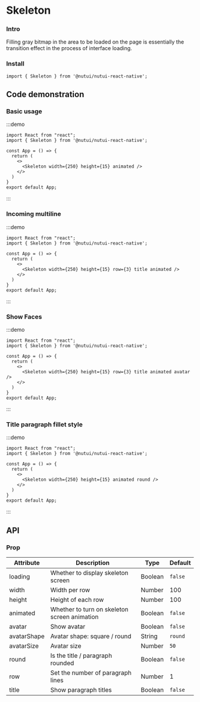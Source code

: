 # Skeleton

### Intro

Filling gray bitmap in the area to be loaded on the page is essentially the transition effect in the process of interface loading.

### Install

```tsx
import { Skeleton } from '@nutui/nutui-react-native';
```

## Code demonstration

### Basic usage

:::demo

```tsx
import React from "react";
import { Skeleton } from '@nutui/nutui-react-native';

const App = () => {
  return (
    <>
      <Skeleton width={250} height={15} animated />
    </>
  )
}
export default App;
```

:::

### Incoming multiline

:::demo

```tsx
import React from "react";
import { Skeleton } from '@nutui/nutui-react-native';

const App = () => {
  return (
    <>
      <Skeleton width={250} height={15} row={3} title animated />
    </>
  )
}
export default App;
```

:::

### Show Faces

:::demo

```tsx
import React from "react";
import { Skeleton } from '@nutui/nutui-react-native';

const App = () => {
  return (
    <>
      <Skeleton width={250} height={15} row={3} title animated avatar />
    </>
  )
}
export default App;
```

:::

### Title paragraph fillet style

:::demo

```tsx
import React from "react";
import { Skeleton } from '@nutui/nutui-react-native';

const App = () => {
  return (
    <>
      <Skeleton width={250} height={15} animated round />
    </>
  )
}
export default App;
```

:::

## API

### Prop

| Attribute   | Description                                  | Type    | Default |
| ----------- | -------------------------------------------- | ------- | ------- |
| loading     | Whether to display skeleton screen           | Boolean | `false` |
| width       | Width per row                                | Number  | 100     |
| height      | Height of each row                           | Number  | 100     |
| animated    | Whether to turn on skeleton screen animation | Boolean | `false` |
| avatar      | Show avatar                                  | Boolean | `false` |
| avatarShape | Avatar shape: square / round                 | String  | `round` |
| avatarSize  | Avatar size                                  | Number  | `50`    |
| round       | Is the title / paragraph rounded             | Boolean | `false` |
| row         | Set the number of paragraph lines            | Number  | 1       |
| title       | Show paragraph titles                        | Boolean | `false` |
